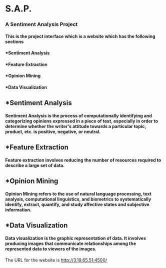 # S.A.P.
### A Sentiment Analysis Project
#### This is the project interface which is a website which has the following sections

#### *Sentiment Analysis
#### *Feature Extraction
#### *Opinion Mining
#### *Data Visualization

## *Sentiment Analysis
#### Sentiment Analysis is the process of computationally identifying and categorizing opinions expressed in a piece of text, especially in order to determine whether the writer's attitude towards a particular topic, product, etc. is positive, negative, or neutral.

## *Feature Extraction
#### Feature extraction involves reducing the number of resources required to describe a large set of data.

## *Opinion Mining
#### Opinion Mining refers to the use of natural language processing, text analysis, computational linguistics, and biometrics to systematically identify, extract, quantify, and study affective states and subjective information.

## *Data Visualization
#### Data visualization is the graphic representation of data. It involves producing images that communicate relationships among the represented data to viewers of the images.

The URL for the website is http://3.19.65.51:4500/
